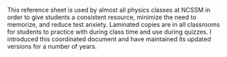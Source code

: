 This reference sheet is used by almost all physics classes at NCSSM in order to give students a consistent resource, minimize the need to memorize, and reduce test anxiety. Laminated copies are in all classrooms for students to practice with during class time and use during quizzes. I introduced this coordinated document and have maintained its updated versions for a number of years.
